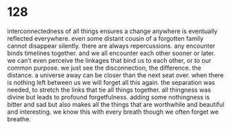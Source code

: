 # 128

interconnectedness of all things ensures a change anywhere is eventually reflected everywhere. even some distant cousin of a forgotten family cannot disappear silently. there are always repercussions. any encounter binds timelines together. and we all encounter each other sooner or later. we can’t even perceive the linkages that bind us to each other, or to our common purpose. we just see the disconnection, the difference. the distance. a universe away can be closer than the next seat over. when there is nothing left between us we will forget all this again. the separation was needed, to stretch the links that tie all things together. all thingness was divine but leads to profound forgetfulness. adding some nothingness is bitter and sad but also makes all the things that are worthwhile and beautiful and interesting. we know this with every breath though we often forget we breathe. 